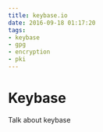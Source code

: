 ```yaml
---
title: keybase.io
date: 2016-09-18 01:17:20
tags: 
- keybase
- gpg
- encryption
- pki
---
```


# Keybase

Talk about keybase